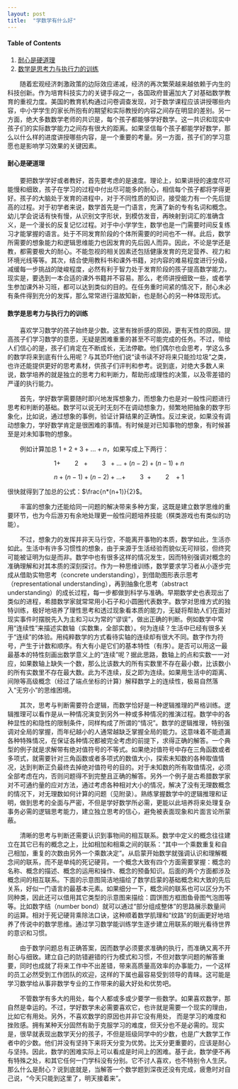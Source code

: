 ```yaml
---
layout: post
title:  "学数学有什么好"
---
```


#### Table of Contents
1. [耐心是硬道理](#耐心是硬道理)
2. [数学是思考力与执行力的训练](#数学是思考力与执行力的训练)

   

&ensp;&ensp;&ensp;&ensp;随着宏观经济刺激政策的边际效应递减，经济的再次繁荣越来越依赖于内生的科技创新。作为培育科技实力的关键手段之一，各国政府普遍加大了对基础数学教育的重视力度。美国的教育机构通过问卷调查发现，对于数学课程应该讲授哪些内容，中小学学生的家长所抱有的期望和实际教授的内容之间存在明显的差别。另一方面，绝大多数数学老师的共识是，每个孩子都能够学好数学。这一共识和现实中孩子们的实际数学能力之间存有很大的距离。如果坚信每个孩子都能学好数学，那么以什么样的进度讲授哪些内容，是一个重要的考量。另一方面，孩子们的学习意愿也是影响学习效果的关键因素。

#### **耐心是硬道理**

&ensp;&ensp;&ensp;&ensp;要把数学学好或者教好，首先要考虑的是速度。理论上，如果讲授的速度尽可能慢和细致，孩子在学习的过程中付出尽可能多的耐心，相信每个孩子都将学得更好。孩子的大脑处于发育的进程中，对于不同性质的知识，接受能力有一个先后提高的过程。对于初学者来说，数学首先是一门语言，充满了新的专有名词和概念。幼儿学会说话有快有慢，从识别文字形状，到模仿发音，再映射到词汇的准确含义，是一个漫长的反复记忆过程。对于中小学学生，数学也是一门需要时间反复练习才能掌握的语言。处于不同发育阶段的个体所需要的时间也不一样。此后，数学所需要的想象能力和逻辑思维能力也因发育的先后因人而异。因此，不论是学还是教，都需要极大的耐心。不能忽视的相关因素还包括健康发育的充足营养、视力和环境光线等等。其次，结合使用教科书和课外书籍，对内容的难易程度进行分级，减缓每一步挑战的陡峻程度，必然有利于智力处于发育阶段的孩子提高数学能力。现实是，要选到一本合适的课外书籍并不容易。那么，老师讲授细致一些，或者学生参加课外补习班，都可以达到类似的目的。在任务重时间紧的情况下，耐心未必有条件得到充分的发挥，那么常常进行温故知新，也是耐心的另一种体现形式。

#### **数学是思考力与执行力的训练**

&ensp;&ensp;&ensp;&ensp;喜欢学习数学的孩子始终是少数。这里有挫折感的原因，更有天性的原因。提高孩子们学习数学的意愿，无疑是困难重重的甚至不可能完成的任务。不过，带给人们信心的是，孩子们肯定在不断成长，无法停歇。他们偶尔也会思考，学这么多的数学将来到底有什么用呢？与其恐吓他们说“读书读不好将来只能捡垃圾”之类，也许还能提供更好的思考素材，供孩子们评判和参考。说到底，对绝大多数人来说，数学培养的就是独立的思考力和判断力，帮助形成理性的决策，以及零差错的严谨的执行能力。

&ensp;&ensp;&ensp;&ensp;首先，学好数学需要随时即兴地发挥想象力，而想象力也是对一般性问题进行思考和判断的基础。数学可以说无时无刻不在调动想象力，频繁地把抽象的数字形象化，比如说，通过想象的事例，验证计算结果的正确性。反过来说，如果没有调动想象力，学好数学肯定是很困难的事情。有时候是对已知事物的想象，有时候甚至是对未知事物的想象。

&ensp;&ensp;&ensp;&ensp;例如计算加总 $1+2+3+...+n$，如果写成上下两行：

$$1+\qquad 2\ \ \ +\qquad 3\ \ +...+(n-2)+(n-1)+n$$

$$n+(n-1)+(n-2)+...+\qquad3\ \ +\qquad 2\ \ \ +1$$

很快就得到了加总的公式：$\frac{n*(n+1)}{2}$。

&ensp;&ensp;&ensp;&ensp;丰富的想象力还能给同一问题的解决带来多种方案，这既是建立数学思维的重要环节，也为今后游刃有余地处理更一般性问题培养技能（棋类游戏也有类似的功能）。

&emsp;&emsp;不过，想象力的发挥并非天马行空，不能离开事物的本质，数学如此，生活亦如此。生活中有许多习惯性的想象，由于来源于生活经验而貌似无可辩驳，但终究可能被证明为似是而非。数学中也有很多这样的情况发生，因而特别强调对概念的准确理解和对其本质的深刻探讨。作为一种思维训练，数学要求学习者从小逐步完成从借助实物思考（concrete understanding），到借助图形表示思考（representational understanding），再到抽象化思考（abstract understanding）的成长过程，每一步都做到科学与准确。早期数学史也表现出了类似的进程，希腊数学家就常常用小石子和小圆圈代表数字。数学对思维方式的独特训练，极好地培养了理性思考和透过现象看本质的能力，无疑将帮助人们在面对现实事件时摆脱先入为主和习以为常的“谬误”，做出正确的判断。例如数学中常用“连续性”来描述实数轴（实数集，全部实数）。何为连续？生活中已经有很多关于“连续”的体验。用纯粹数学的方式看待实轴的连续却有很大不同。数字作为符号，产生于计数和顺序。有大有小是它们的基本特性（有序）。是否可以用这一最最基本的特性刻画出数学意义上的“连续”呢？据此思路，数轴上的点和实数一一对应，如果数轴上缺失一个数，那么比该数大的所有实数里不存在最小数，比该数小的所有实数里不存在最大数。此为不连续，反之即为连续。如果用生活中的距离、间隙等高级概念（经过了端点坐标的计算）解释数学上的连续性，极易自然落入“无穷小”的思维困境。

&ensp;&ensp;&ensp;&ensp;其次，思考与判断需要符合逻辑，而数学恰好是一种逻辑推理的严格训练。逻辑推理可以看作是从一种情况演变到另外一种或多种情况的推演过程。数学中的各种显性的和隐性的限制条件，同样构成了所谓的“情况”。数学的逻辑推理，特别强调对全局的掌握，而年纪越小的人通常越缺乏掌握全局的能力。这意味着不能遗漏各种特殊情况，在保证各种情况都被完全考虑的前提下，求得正确的解答。一个典型的例子就是求解带有绝对值符号的不等式。如果绝对值符号中存在三角函数或者多项式，就需要针对三角函数或者多项式的数值大小，探索未知数的各种取值情况，达到判断正负最终去掉绝对值符号的目的。对于未知数的所有取值情况，必须全部考虑在内，否则问题得不到完整且正确的解答。另外一个例子是古希腊数学家对不可通约量的应对方法，通过考虑各种相对大小的情况，解决了没有无理数概念的情况下，对无理数如何计算的问题（见附录）。熟练掌握数学中的逻辑推理和证明，做到思考的全面与严密，不但是学好数学所必需，更能以此培养将来处理复杂事务必需的逻辑思考能力，建立独立思考的信心，避免被表面现象和片面言论所蒙蔽。

&emsp;&emsp;清晰的思考与判断还需要认识到事物间的相互联系。数学中定义的概念往往建立在其它已有的概念之上，比如相加和相乘之间的联系：“其中一个乘数重复和自己相加，重复的次数由另外一个乘数决定”。从启蒙开始数学就强调认识和理解概念间的联系，而不是单纯的死记硬背。一个概念大致有四个方面需要掌握：概念的名称、概念的描述、概念的运用和操作、概念的预备知识。后面的两个方面都涉及概念间的相互联系。下面的示意图简洁地描绘了数学启蒙的基础概念和大致的先后关系，好似一门语言的最基本元素。如果细分一下，概念间的联系也可以区分为不同种类，因此还可以借用其它类型的示意图来描绘：圆饼图方框图鱼骨图气泡图等等。比如数字结（number bond）就可以通过“部分组成整体”的思路展示数量间的运算。相对于死记硬背乘除法口诀，这种顺着数学肌理和“纹路”的刻画更好地培养了传说中的数学思维。通过学习数学能训练学生逐步建立用联系的眼光看待世界的意识和习惯。

&emsp;&emsp;由于数学问题总有正确答案，因而数学必须要求准确的执行，而准确又离不开耐心与细致。建立自己的防错避错的行为模式和习惯，不但对数学问题的解答重要，同时也成就了将来工作中不出差错，带来高质量高效率的办事能力，一个这样的员工必然受到工作团队的欢迎，这样的下属也最容易受到领导的青睐。这可能是学习数学给从事非数学专业的工作带来的最大好处和优势吧。

&emsp;&emsp;不管数学有多大的用处，每个人都或多或少要学一些数学。如果喜欢数学，那自然是幸运的。不过，学好数学未必需要喜欢它，也许就是需要一个现实的理由，比如它有用处。另外，不喜欢数学的原因也并非它没有用处， 而是学习的难度和挫败感。拥有某种天分固然有助于克服学习的难度，但天分也不是必需的。现实是，很早就表现出数学天分的孩子，不但是班级同学中的少数，也是广大数学工作者中的少数。他们并没有坚持下来将天分变为优势。比天分更重要的，应该是耐心与坚持。因此，数学的困难实际上可以看成是时间上的困难。基于此，数学便不再有特殊之处，和其它任何一门学科没有分别。它不讨人喜欢，也不特别令人生厌。那么什么是耐心？说到底就是，当解答一个数学题到深夜还没有完成，疲惫时对自己说，“今天只能到这里了，明天接着来”。



